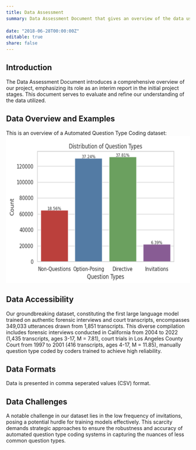 ```yaml
---
title: Data Assessment
summary: Data Assessment Document that gives an overview of the data used for the project.

date: "2018-06-28T00:00:00Z"
editable: true
share: false
---
```


## Introduction

The Data Assessment Document introduces a comprehensive overview of our project, emphasizing its role as an interim report in the initial project stages. This document serves to evaluate and refine our understanding of the data utilized. 

## Data Overview and Examples

This is an overview of a Automated Question Type Coding dataset:
![Accuracy](https://github.com/ckids-datafirst/2023-fall-forensic/blob/main/assets/media/question%20types.png?raw=true)

## Data Accessibility

Our groundbreaking dataset, constituting the first large language model trained on authentic forensic interviews and court transcripts, encompasses 349,033 utterances drawn from 1,851 transcripts. This diverse compilation includes forensic interviews conducted in California from 2004 to 2022 (1,435 transcripts, ages 3-17, M = 7.81), court trials in Los Angeles County Court from 1997 to 2001 (416 transcripts, ages 4-17, M = 11.85), manually question type coded by coders trained to achieve high reliability.

## Data Formats

Data is presented in comma seperated values (CSV) format.

## Data Challenges 

A notable challenge in our dataset lies in the low frequency of invitations, posing a potential hurdle for training models effectively. This scarcity demands strategic approaches to ensure the robustness and accuracy of automated question type coding systems in capturing the nuances of less common question types.